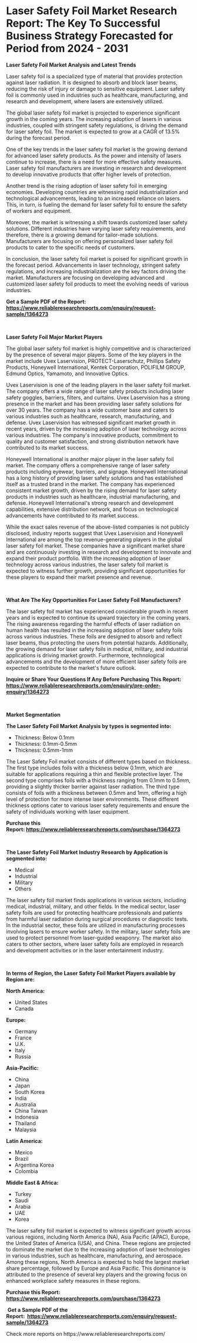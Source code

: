 <p><h1>Laser Safety Foil Market Research Report: The Key To Successful Business Strategy Forecasted for Period from 2024 - 2031</h1></p><p><strong>Laser Safety Foil Market Analysis and Latest Trends</strong></p>
<p><p>Laser safety foil is a specialized type of material that provides protection against laser radiation. It is designed to absorb and block laser beams, reducing the risk of injury or damage to sensitive equipment. Laser safety foil is commonly used in industries such as healthcare, manufacturing, and research and development, where lasers are extensively utilized.</p><p>The global laser safety foil market is projected to experience significant growth in the coming years. The increasing adoption of lasers in various industries, coupled with stringent safety regulations, is driving the demand for laser safety foil. The market is expected to grow at a CAGR of 13.5% during the forecast period.</p><p>One of the key trends in the laser safety foil market is the growing demand for advanced laser safety products. As the power and intensity of lasers continue to increase, there is a need for more effective safety measures. Laser safety foil manufacturers are investing in research and development to develop innovative products that offer higher levels of protection.</p><p>Another trend is the rising adoption of laser safety foil in emerging economies. Developing countries are witnessing rapid industrialization and technological advancements, leading to an increased reliance on lasers. This, in turn, is fueling the demand for laser safety foil to ensure the safety of workers and equipment.</p><p>Moreover, the market is witnessing a shift towards customized laser safety solutions. Different industries have varying laser safety requirements, and therefore, there is a growing demand for tailor-made solutions. Manufacturers are focusing on offering personalized laser safety foil products to cater to the specific needs of customers.</p><p>In conclusion, the laser safety foil market is poised for significant growth in the forecast period. Advancements in laser technology, stringent safety regulations, and increasing industrialization are the key factors driving the market. Manufacturers are focusing on developing advanced and customized laser safety foil products to meet the evolving needs of various industries.</p></p>
<p><strong>Get a Sample PDF of the Report:&nbsp; <a href="https://www.reliableresearchreports.com/enquiry/request-sample/1364273">https://www.reliableresearchreports.com/enquiry/request-sample/1364273</a></strong></p>
<p>&nbsp;</p>
<p><strong>Laser Safety Foil Major Market Players</strong></p>
<p><p>The global laser safety foil market is highly competitive and is characterized by the presence of several major players. Some of the key players in the market include Uvex Laservision, PROTECT-Laserschutz, Phillips Safety Products, Honeywell International, Kentek Corporation, POLIFILM GROUP, Edmund Optics, Yamamoto, and Innovative Optics.</p><p>Uvex Laservision is one of the leading players in the laser safety foil market. The company offers a wide range of laser safety products including laser safety goggles, barriers, filters, and curtains. Uvex Laservision has a strong presence in the market and has been providing laser safety solutions for over 30 years. The company has a wide customer base and caters to various industries such as healthcare, research, manufacturing, and defense. Uvex Laservision has witnessed significant market growth in recent years, driven by the increasing adoption of laser technology across various industries. The company's innovative products, commitment to quality and customer satisfaction, and strong distribution network have contributed to its market success.</p><p>Honeywell International is another major player in the laser safety foil market. The company offers a comprehensive range of laser safety products including eyewear, barriers, and signage. Honeywell International has a long history of providing laser safety solutions and has established itself as a trusted brand in the market. The company has experienced consistent market growth, driven by the rising demand for laser safety products in industries such as healthcare, industrial manufacturing, and defense. Honeywell International's strong research and development capabilities, extensive distribution network, and focus on technological advancements have contributed to its market success.</p><p>While the exact sales revenue of the above-listed companies is not publicly disclosed, industry reports suggest that Uvex Laservision and Honeywell International are among the top revenue-generating players in the global laser safety foil market. These companies have a significant market share and are continuously investing in research and development to innovate and expand their product portfolio. With the increasing adoption of laser technology across various industries, the laser safety foil market is expected to witness further growth, providing significant opportunities for these players to expand their market presence and revenue.</p></p>
<p>&nbsp;</p>
<p><strong>What Are The Key Opportunities For Laser Safety Foil Manufacturers?</strong></p>
<p><p>The laser safety foil market has experienced considerable growth in recent years and is expected to continue its upward trajectory in the coming years. The rising awareness regarding the harmful effects of laser radiation on human health has resulted in the increasing adoption of laser safety foils across various industries. These foils are designed to absorb and reflect laser beams, thus protecting the users from potential hazards. Additionally, the growing demand for laser safety foils in medical, military, and industrial applications is driving market growth. Furthermore, technological advancements and the development of more efficient laser safety foils are expected to contribute to the market's future outlook.</p></p>
<p><strong>Inquire or Share Your Questions If Any Before Purchasing This Report: <a href="https://www.reliableresearchreports.com/enquiry/pre-order-enquiry/1364273">https://www.reliableresearchreports.com/enquiry/pre-order-enquiry/1364273</a></strong></p>
<p>&nbsp;</p>
<p><strong>Market Segmentation</strong></p>
<p><strong>The Laser Safety Foil Market Analysis by types is segmented into:</strong></p>
<p><ul><li>Thickness: Below 0.1mm</li><li>Thickness: 0.1mm-0.5mm</li><li>Thickness: 0.5mm-1mm</li></ul></p>
<p><p>The Laser Safety Foil market consists of different types based on thickness. The first type includes foils with a thickness below 0.1mm, which are suitable for applications requiring a thin and flexible protective layer. The second type comprises foils with a thickness ranging from 0.1mm to 0.5mm, providing a slightly thicker barrier against laser radiation. The third type consists of foils with a thickness between 0.5mm and 1mm, offering a high level of protection for more intense laser environments. These different thickness options cater to various laser safety requirements and ensure the safety of individuals working with laser equipment.</p></p>
<p><strong>Purchase this Report:&nbsp;<a href="https://www.reliableresearchreports.com/purchase/1364273">https://www.reliableresearchreports.com/purchase/1364273</a></strong></p>
<p>&nbsp;</p>
<p><strong>The Laser Safety Foil Market Industry Research by Application is segmented into:</strong></p>
<p><ul><li>Medical</li><li>Industrial</li><li>Military</li><li>Others</li></ul></p>
<p><p>The laser safety foil market finds applications in various sectors, including medical, industrial, military, and other fields. In the medical sector, laser safety foils are used for protecting healthcare professionals and patients from harmful laser radiation during surgical procedures or diagnostic tests. In the industrial sector, these foils are utilized in manufacturing processes involving lasers to ensure worker safety. In the military, laser safety foils are used to protect personnel from laser-guided weaponry. The market also caters to other sectors, where laser safety foils are employed in research and development activities or in the laser entertainment industry.</p></p>
<p>&nbsp;</p>
<p><strong>In terms of Region, the Laser Safety Foil Market Players available by Region are:</strong></p>
<p>
    <p> <strong> North America: </strong>
        <ul>
            <li>United States</li>
            <li>Canada</li>
        </ul>
        </p> 
    <p> <strong> Europe: </strong>
        <ul>
            <li>Germany</li>
            <li>France</li>
            <li>U.K.</li>
            <li>Italy</li>
            <li>Russia</li>
        </ul>
        </p> 
    <p> <strong> Asia-Pacific: </strong>
        <ul>
            <li>China</li>
            <li>Japan</li>
            <li>South Korea</li>
            <li>India</li>
            <li>Australia</li>
            <li>China Taiwan</li>
            <li>Indonesia</li>
            <li>Thailand</li>
            <li>Malaysia</li>
        </ul>
        </p> 
    <p> <strong> Latin America: </strong>
        <ul>
            <li>Mexico</li>
            <li>Brazil</li>
            <li>Argentina Korea</li>
            <li>Colombia</li>
        </ul>
        </p> 
    <p> <strong> Middle East & Africa: </strong>
        <ul>
            <li>Turkey</li>
            <li>Saudi</li>
            <li>Arabia</li>
            <li>UAE</li>
            <li>Korea</li>
        </ul>
    </p>
    </p>
<p><p>The laser safety foil market is expected to witness significant growth across various regions, including North America (NA), Asia Pacific (APAC), Europe, the United States of America (USA), and China. These regions are projected to dominate the market due to the increasing adoption of laser technologies in various industries, such as healthcare, manufacturing, and aerospace. Among these regions, North America is expected to hold the largest market share percentage, followed by Europe and Asia Pacific. This dominance is attributed to the presence of several key players and the growing focus on enhanced workplace safety measures in these regions.</p></p>
<p><strong>Purchase this Report: <a href="https://www.reliableresearchreports.com/purchase/1364273">https://www.reliableresearchreports.com/purchase/1364273</a></strong></p>
<p>&nbsp;<strong>Get a Sample PDF of the Report:&nbsp;&nbsp;<a href="https://www.reliableresearchreports.com/enquiry/request-sample/1364273">https://www.reliableresearchreports.com/enquiry/request-sample/1364273</a></strong></p>
<p><strong></strong></p>
<p>Check more reports on https://www.reliableresearchreports.com/</p>